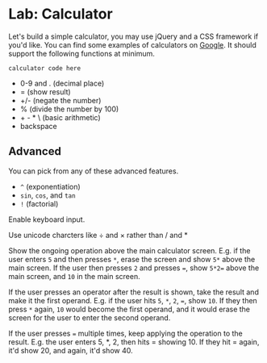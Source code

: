 
# Lab: Calculator

Let's build a simple calculator, you may use jQuery and a CSS framework if you'd like. You can find some examples of calculators on [Google](https://www.google.com/search?q=calculator+screenshot&rlz=1C1CHBF_enUS752US752&source=lnms&tbm=isch&sa=X&ved=0ahUKEwie2JG15M3WAhUQ-mMKHUdsCnkQ_AUICigB&biw=1536&bih=772&dpr=1.25). It should support the following functions at minimum.

```
calculator code here

```

- 0-9 and . (decimal place)
- = (show result)
- +/- (negate the number)
- % (divide the number by 100)
- \+ \- \* \\ (basic arithmetic)
- backspace

## Advanced

You can pick from any of these advanced features.

- `^` (exponentiation)
- `sin`, `cos`, and `tan`
- `!` (factorial)

Enable keyboard input.

Use unicode charcters like ÷ and × rather than / and *

Show the ongoing operation above the main calculator screen. E.g. if the user enters `5` and then presses `*`, erase the screen and show `5*` above the main screen. If the user then presses `2` and presses `=`, show `5*2=` above the main screen, and `10` in the main screen.

If the user presses an operator after the result is shown, take the result and make it the first operand. E.g. if the user hits `5`, `*`, `2`, `=`, show `10`. If they then press `*` again, `10` would become the first operand, and it would erase the screen for the user to enter the second operand.

If the user presses `=` multiple times, keep applying the operation to the result. E.g. the user enters 5, *, 2, then hits = showing 10. If they hit = again, it'd show 20, and again, it'd show 40.

